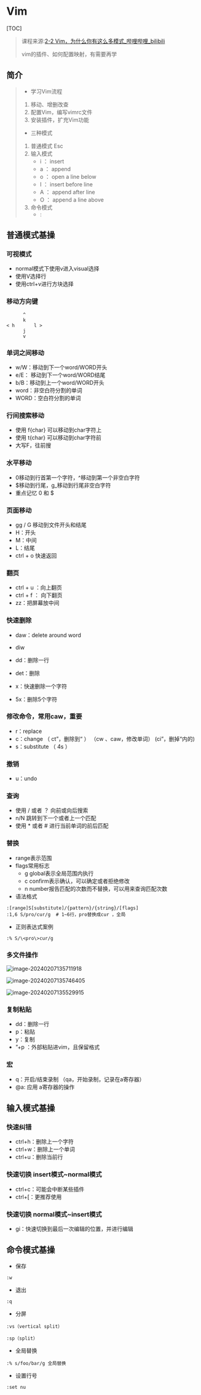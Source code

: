# Vim

[TOC]

> 课程来源:[2-2 Vim，为什么你有这么多模式_哔哩哔哩_bilibili](https://www.bilibili.com/video/BV1NG4y1p74h/?p=3&spm_id_from=pageDriver&vd_source=91ddf1aeb53bd3336e78168da8d0b7dd)
>
> vim的插件、如何配置映射，有需要再学

## 简介

> - 学习Vim流程
>
> 1. 移动、增删改查
> 2. 配置Vim，编写vimrc文件
> 3. 安装插件，扩充Vim功能
>
> - 三种模式
>
> 1. 普通模式    Esc
> 2. 输入模式    
>     - i    ： insert 
>     - a   ： append 
>     - o   ： open a line below
>     - I    ： insert before line
>     - A   ： append after line
>     - O   ： append a line above
> 3. 命令模式
>     -    :    



## 普通模式基操

### 可视模式

- normal模式下使用v进入visual选择
- 使用V选择行
- 使用ctrl+v进行方块选择

### 移动方向键

```
	  ^
	  k
< h       l >
	  j
	  v
```

### 单词之间移动

- w/W：移动到下一个word/WORD开头
- e/E： 移动到下一个word/WORD结尾
- b/B：移动到上一个word/WORD开头
- word：非空白符分割的单词
- WORD：空白符分割的单词

### 行间搜索移动

- 使用  f{char}   可以移动到char字符上
- 使用  t{char}   可以移动到char字符前
- 大写F，往前搜

### 水平移动

- 0移动到行首第一个字符，^移动到第一个非空白字符
- $移动到行尾，g_移动到行尾非空白字符
- 重点记忆 0  和   $ 



### 页面移动

- gg / G 移动到文件开头和结尾
- H：开头
- M：中间
- L：结尾
- ctrl + o 快速返回

### 翻页

- ctrl + u ：向上翻页
- ctrl + f ： 向下翻页
- zz：把屏幕放中间

### 快速删除

- daw：delete around word

- diw

- dd：删除一行

- det：删除

- x：快速删除一个字符

- 5x：删除5个字符

    

### 修改命令，常用caw，重要

- r：replace
- c：change     （  ct”，删除到“  ） （cw  、caw，修改单词） (ci”，删掉“内的)
- s：substitute   （ 4s  ）

### 撤销

- u：undo

### 查询

- 使用 /  或者 ？ 向前或向后搜索
- n/N  跳转到下一个或者上一个匹配
- 使用 * 或者 # 进行当前单词的前后匹配

### 替换

- range表示范围 
- flags常用标志
    - g global表示全局范围内执行
    - c confirm表示确认，可以确定或者拒绝修改
    - n number报告匹配的次数而不替换，可以用来查询匹配次数
- 语法格式

```
:[range]S[substitute]/{pattern}/{string}/[flags]
:1,6 S/pro/cur/g  # 1~6行，pro替换成cur ，全局
```

- 正则表达式案例

```
:% S/\<pro\>cur/g
```



### 多文件操作

![image-20240207135711918](https://typora-notes-codervv.oss-cn-shanghai.aliyuncs.com/img_for_typora/202402071357997.png)

![image-20240207135746405](https://typora-notes-codervv.oss-cn-shanghai.aliyuncs.com/img_for_typora/202402071357638.png)

![image-20240207135529915](https://typora-notes-codervv.oss-cn-shanghai.aliyuncs.com/img_for_typora/202402071355155.png)



### 复制粘贴

- dd：删除一行
- p：粘贴
- y：复制
- ”+p ：外部粘贴进vim，且保留格式



### 宏

- q：开启/结束录制    （qa，开始录制，记录在a寄存器）
- @a:    应用 a寄存器的操作



## 输入模式基操

### 快速纠错

- ctrl+h：删除上一个字符
- ctrl+w：删除上一个单词
- ctrl+u：删除当前行

### 快速切换 insert模式~normal模式

- ctrl+c：可能会中断某些插件
- ctrl+[：更推荐使用

### 快速切换 normal模式~insert模式

- gi：快速切换到最后一次编辑的位置，并进行编辑





## 命令模式基操

- 保存

```
:w
```

- 退出

```
:q
```

- 分屏

```
:vs（vertical split）
```

```
:sp（split）
```

- 全局替换

```
:% s/foo/bar/g 全局替换
```

- 设置行号

```
:set nu
```

